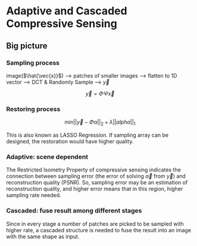 # Adaptive and Cascaded Compressive Sensing
## Big picture
### Sampling process
image($\hat{\vec{x}}$) --> patches of smaller images -->  flatten to 1D vector --> DCT & Randomly Sample --> $\vec{y}$

$$
\vec{y} = \Phi \Psi \vec{x}
$$
### Restoring process

$$
\text{min} ||\vec{y} - \Phi \alpha||_2 + \lambda ||alpha||_1
$$

This is also known as LASSO Regression. If sampling array can be designed, the restoration would have higher quality.
### Adaptive: scene dependent
The Restricted Isometry Property of compressive sensing indicates the connection between sampling error (the error of solving $\vec{\alpha}$ from $\vec{y}$) and reconstruction quality (PSNR). So, sampling error may be an estimation of reconstruction quality, and higher error means that in this region, higher sampling rate needed.
### Cascaded: fuse result among different stages
Since in every stage a number of patches are picked to be sampled with higher rate, a cascaded structure is needed to fuse the result into an image with the same shape as input.
